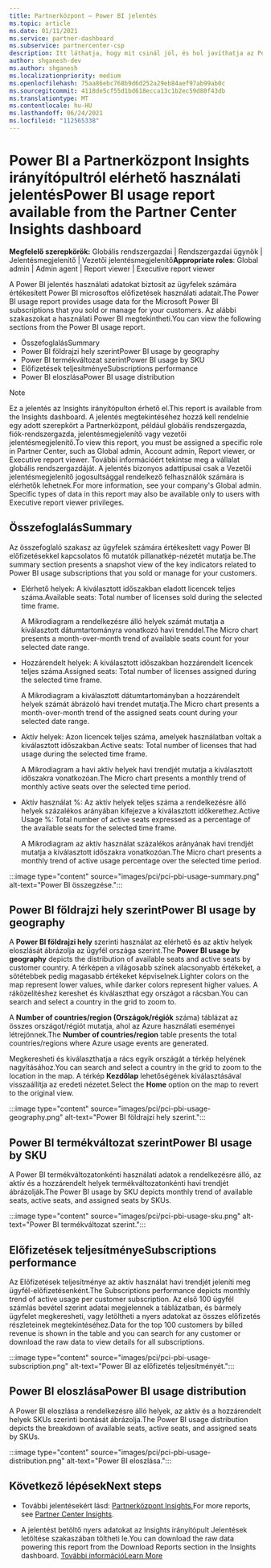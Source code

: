 ```yaml
---
title: Partnerközpont – Power BI jelentés
ms.topic: article
ms.date: 01/11/2021
ms.service: partner-dashboard
ms.subservice: partnercenter-csp
description: Itt láthatja, hogy mit csinál jól, és hol javíthatja az Power BI értékesítésre vagy az ügyfelek számára kezelhető előfizetések használatára vonatkozóan.
author: shganesh-dev
ms.author: shganesh
ms.localizationpriority: medium
ms.openlocfilehash: 75aa86ebc768b9d6d252a29eb84aef97ab99ab0c
ms.sourcegitcommit: 4118de5cf55d1bd618ecca13c1b2ec59d80f43db
ms.translationtype: MT
ms.contentlocale: hu-HU
ms.lasthandoff: 06/24/2021
ms.locfileid: "112565338"
---
```

# <a name="power-bi-usage-report-available-from-the-partner-center-insights-dashboard"></a><span data-ttu-id="a4e69-103">Power BI a Partnerközpont Insights irányítópultról elérhető használati jelentés</span><span class="sxs-lookup"><span data-stu-id="a4e69-103">Power BI usage report available from the Partner Center Insights dashboard</span></span>

<span data-ttu-id="a4e69-104">**Megfelelő szerepkörök:** Globális rendszergazdai | Rendszergazdai ügynök | Jelentésmegjelenítő | Vezetői jelentésmegjelenítő</span><span class="sxs-lookup"><span data-stu-id="a4e69-104">**Appropriate roles**: Global admin | Admin agent | Report viewer | Executive report viewer</span></span>

<span data-ttu-id="a4e69-105">A Power BI jelentés használati adatokat biztosít az ügyfelek számára értékesített Power BI microsoftos előfizetések használati adatait.</span><span class="sxs-lookup"><span data-stu-id="a4e69-105">The Power BI usage report provides usage data for the Microsoft Power BI subscriptions that you sold or manage for your customers.</span></span> <span data-ttu-id="a4e69-106">Az alábbi szakaszokat a használati Power BI megtekintheti.</span><span class="sxs-lookup"><span data-stu-id="a4e69-106">You can view the following sections from the Power BI usage report.</span></span>

- <span data-ttu-id="a4e69-107">Összefoglalás</span><span class="sxs-lookup"><span data-stu-id="a4e69-107">Summary</span></span>
- <span data-ttu-id="a4e69-108">Power BI földrajzi hely szerint</span><span class="sxs-lookup"><span data-stu-id="a4e69-108">Power BI usage by geography</span></span>
- <span data-ttu-id="a4e69-109">Power BI termékváltozat szerint</span><span class="sxs-lookup"><span data-stu-id="a4e69-109">Power BI usage by SKU</span></span>
- <span data-ttu-id="a4e69-110">Előfizetések teljesítménye</span><span class="sxs-lookup"><span data-stu-id="a4e69-110">Subscriptions performance</span></span>
- <span data-ttu-id="a4e69-111">Power BI eloszlása</span><span class="sxs-lookup"><span data-stu-id="a4e69-111">Power BI usage distribution</span></span>

 > [!NOTE]
 > <span data-ttu-id="a4e69-112">Ez a jelentés az Insights irányítópulton érhető el.</span><span class="sxs-lookup"><span data-stu-id="a4e69-112">This report is available from the Insights dashboard.</span></span> <span data-ttu-id="a4e69-113">A jelentés megtekintéséhez hozzá kell rendelnie egy adott szerepkört a Partnerközpont, például globális rendszergazda, fiók-rendszergazda, jelentésmegjelenítő vagy vezetői jelentésmegjelenítő.</span><span class="sxs-lookup"><span data-stu-id="a4e69-113">To view this report, you must be assigned a specific role in Partner Center, such as Global admin, Account admin, Report viewer, or Executive report viewer.</span></span> <span data-ttu-id="a4e69-114">További információért tekintse meg a vállalat globális rendszergazdáját. A jelentés bizonyos adattípusai csak a Vezetői jelentésmegjelenítő jogosultsággal rendelkező felhasználók számára is elérhetők lehetnek.</span><span class="sxs-lookup"><span data-stu-id="a4e69-114">For more information, see your company's Global admin. Specific types of data in this report may also be available only to users with Executive report viewer privileges.</span></span>

## <a name="summary"></a><span data-ttu-id="a4e69-115">Összefoglalás</span><span class="sxs-lookup"><span data-stu-id="a4e69-115">Summary</span></span>

<span data-ttu-id="a4e69-116">Az összefoglaló szakasz az ügyfelek számára értékesített vagy Power BI előfizetésekkel kapcsolatos fő mutatók pillanatkép-nézetét mutatja be.</span><span class="sxs-lookup"><span data-stu-id="a4e69-116">The summary section presents a snapshot view of the key indicators related to Power BI usage subscriptions that you sold or manage for your customers.</span></span> 

- <span data-ttu-id="a4e69-117">Elérhető helyek: A kiválasztott időszakban eladott licencek teljes száma.</span><span class="sxs-lookup"><span data-stu-id="a4e69-117">Available seats: Total number of licenses sold during the selected time frame.</span></span>

   <span data-ttu-id="a4e69-118">A Mikrodiagram a rendelkezésre álló helyek számát mutatja a kiválasztott dátumtartományra vonatkozó havi trenddel.</span><span class="sxs-lookup"><span data-stu-id="a4e69-118">The Micro chart presents a month-over-month trend of available seats count for your selected date range.</span></span>

- <span data-ttu-id="a4e69-119">Hozzárendelt helyek: A kiválasztott időszakban hozzárendelt licencek teljes száma.</span><span class="sxs-lookup"><span data-stu-id="a4e69-119">Assigned seats: Total number of licenses assigned during the selected time frame.</span></span>

   <span data-ttu-id="a4e69-120">A Mikrodiagram a kiválasztott dátumtartományban a hozzárendelt helyek számát ábrázoló havi trendet mutatja.</span><span class="sxs-lookup"><span data-stu-id="a4e69-120">The Micro chart presents a month-over-month trend of the assigned seats count during your selected date range.</span></span>

- <span data-ttu-id="a4e69-121">Aktív helyek: Azon licencek teljes száma, amelyek használatban voltak a kiválasztott időszakban.</span><span class="sxs-lookup"><span data-stu-id="a4e69-121">Active seats: Total number of licenses that had usage during the selected time frame.</span></span> 

   <span data-ttu-id="a4e69-122">A Mikrodiagram a havi aktív helyek havi trendjét mutatja a kiválasztott időszakra vonatkozóan.</span><span class="sxs-lookup"><span data-stu-id="a4e69-122">The Micro chart presents a monthly trend of monthly active seats over the selected time period.</span></span>

- <span data-ttu-id="a4e69-123">Aktív használat %: Az aktív helyek teljes száma a rendelkezésre álló helyek százalékos arányában kifejezve a kiválasztott időkerethez.</span><span class="sxs-lookup"><span data-stu-id="a4e69-123">Active Usage %: Total number of active seats expressed as a percentage of the available seats for the selected time frame.</span></span> 

   <span data-ttu-id="a4e69-124">A Mikrodiagram az aktív használat százalékos arányának havi trendjét mutatja a kiválasztott időszakra vonatkozóan.</span><span class="sxs-lookup"><span data-stu-id="a4e69-124">The Micro chart presents a monthly trend of active usage percentage over the selected time period.</span></span>

:::image type="content" source="images/pci/pci-pbi-usage-summary.png" alt-text="Power BI összegzése.":::

## <a name="power-bi-usage-by-geography"></a><span data-ttu-id="a4e69-126">Power BI földrajzi hely szerint</span><span class="sxs-lookup"><span data-stu-id="a4e69-126">Power BI usage by geography</span></span>

<span data-ttu-id="a4e69-127">A **Power BI földrajzi hely** szerinti használat az elérhető és az aktív helyek eloszlását ábrázolja az ügyfél országa szerint.</span><span class="sxs-lookup"><span data-stu-id="a4e69-127">The **Power BI usage by geography** depicts the distribution of available seats and active seats by customer country.</span></span> <span data-ttu-id="a4e69-128">A térképen a világosabb színek alacsonyabb értékeket, a sötétebbek pedig magasabb értékeket képviselnek.</span><span class="sxs-lookup"><span data-stu-id="a4e69-128">Lighter colors on the map represent lower values, while darker colors represent higher values.</span></span> <span data-ttu-id="a4e69-129">A ráközelítéshez kereshet és kiválaszthat egy országot a rácsban.</span><span class="sxs-lookup"><span data-stu-id="a4e69-129">You can search and select a country in the grid to zoom to.</span></span>

<span data-ttu-id="a4e69-130">A **Number of countries/region (Országok/régiók** száma) táblázat az összes országot/régiót mutatja, ahol az Azure használati eseményei létrejönnek.</span><span class="sxs-lookup"><span data-stu-id="a4e69-130">The **Number of countries/region** table presents the total countries/regions where Azure usage events are generated.</span></span>

<span data-ttu-id="a4e69-131">Megkeresheti és kiválaszthatja a rács egyik országát a térkép helyének nagyításához.</span><span class="sxs-lookup"><span data-stu-id="a4e69-131">You can search and select a country in the grid to zoom to the location in the map.</span></span> <span data-ttu-id="a4e69-132">A térkép **Kezdőlap** lehetőségének kiválasztásával visszaállítja az eredeti nézetet.</span><span class="sxs-lookup"><span data-stu-id="a4e69-132">Select the **Home** option on the map to revert to the original view.</span></span>

:::image type="content" source="images/pci/pci-pbi-usage-geography.png" alt-text="Power BI földrajzi hely szerint.":::

## <a name="power-bi-usage-by-sku"></a><span data-ttu-id="a4e69-134">Power BI termékváltozat szerint</span><span class="sxs-lookup"><span data-stu-id="a4e69-134">Power BI usage by SKU</span></span>

<span data-ttu-id="a4e69-135">A Power BI termékváltozatonkénti használati adatok a rendelkezésre álló, az aktív és a hozzárendelt helyek termékváltozatonkénti havi trendjét ábrázolják.</span><span class="sxs-lookup"><span data-stu-id="a4e69-135">The Power BI usage by SKU depicts monthly trend of available seats, active seats, and assigned seats by SKUs.</span></span>

:::image type="content" source="images/pci/pci-pbi-usage-sku.png" alt-text="Power BI termékváltozat szerint.":::

## <a name="subscriptions-performance"></a><span data-ttu-id="a4e69-137">Előfizetések teljesítménye</span><span class="sxs-lookup"><span data-stu-id="a4e69-137">Subscriptions performance</span></span>

<span data-ttu-id="a4e69-138">Az Előfizetések teljesítménye az aktív használat havi trendjét jeleníti meg ügyfél-előfizetésenként.</span><span class="sxs-lookup"><span data-stu-id="a4e69-138">The Subscriptions performance depicts monthly trend of active usage per customer subscription.</span></span> <span data-ttu-id="a4e69-139">Az első 100 ügyfél számlás bevétel szerint adatai megjelennek a táblázatban, és bármely ügyfelet megkeresheti, vagy letöltheti a nyers adatokat az összes előfizetés részleteinek megtekintéséhez.</span><span class="sxs-lookup"><span data-stu-id="a4e69-139">Data for the top 100 customers by billed revenue is shown in the table and you can search for any customer or download the raw data to view details for all subscriptions.</span></span>

:::image type="content" source="images/pci/pci-pbi-usage-subscription.png" alt-text="Power BI az előfizetés teljesítményét.":::

## <a name="power-bi-usage-distribution"></a><span data-ttu-id="a4e69-141">Power BI eloszlása</span><span class="sxs-lookup"><span data-stu-id="a4e69-141">Power BI usage distribution</span></span>

<span data-ttu-id="a4e69-142">A Power BI eloszlása a rendelkezésre álló helyek, az aktív és a hozzárendelt helyek SKUs szerinti bontását ábrázolja.</span><span class="sxs-lookup"><span data-stu-id="a4e69-142">The Power BI usage distribution depicts the breakdown of available seats, active seats, and assigned seats by SKUs.</span></span>

:::image type="content" source="images/pci/pci-pbi-usage-distribution.png" alt-text="Power BI eloszlása.":::

## <a name="next-steps"></a><span data-ttu-id="a4e69-144">Következő lépések</span><span class="sxs-lookup"><span data-stu-id="a4e69-144">Next steps</span></span>

- <span data-ttu-id="a4e69-145">További jelentésekért lásd: [Partnerközpont Insights.](partner-center-insights.md)</span><span class="sxs-lookup"><span data-stu-id="a4e69-145">For more reports, see [Partner Center Insights](partner-center-insights.md).</span></span>

- <span data-ttu-id="a4e69-146">A jelentést betöltő nyers adatokat az Insights irányítópult Jelentések letöltése szakaszában töltheti le.</span><span class="sxs-lookup"><span data-stu-id="a4e69-146">You can download the raw data powering this report from the Download Reports section in the Insights dashboard.</span></span> [<span data-ttu-id="a4e69-147">További információ</span><span class="sxs-lookup"><span data-stu-id="a4e69-147">Learn More</span></span>](pci-download-reports.md) 
